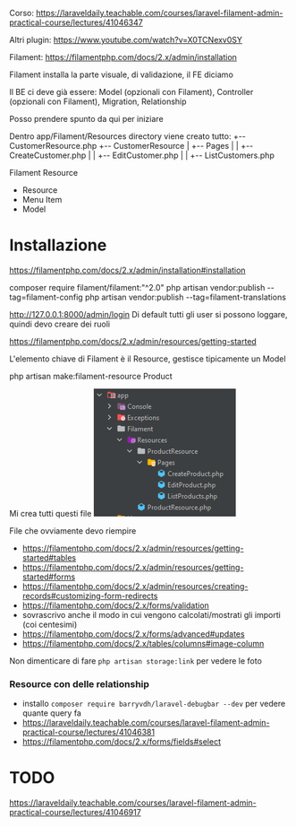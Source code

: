 Corso: https://laraveldaily.teachable.com/courses/laravel-filament-admin-practical-course/lectures/41046347

Altri plugin: https://www.youtube.com/watch?v=X0TCNexv0SY

Filament: https://filamentphp.com/docs/2.x/admin/installation

Filament installa la parte visuale, di validazione, il FE diciamo

Il BE ci deve già essere: Model (opzionali con Filament), Controller (opzionali con Filament), Migration, Relationship

Posso prendere spunto da qui per iniziare


Dentro app/Filament/Resources directory viene creato tutto:
+-- CustomerResource.php
+-- CustomerResource
|   +-- Pages
|   |   +-- CreateCustomer.php
|   |   +-- EditCustomer.php
|   |   +-- ListCustomers.php


Filament Resource
- Resource
- Menu Item
- Model


# Installazione

https://filamentphp.com/docs/2.x/admin/installation#installation

composer require filament/filament:"^2.0"
php artisan vendor:publish --tag=filament-config
php artisan vendor:publish --tag=filament-translations

http://127.0.0.1:8000/admin/login
Di default tutti gli user si possono loggare, quindi devo creare dei ruoli



https://filamentphp.com/docs/2.x/admin/resources/getting-started

L'elemento chiave di Filament è il Resource, gestisce tipicamente un Model

php artisan make:filament-resource Product

Mi crea tutti questi file
![img.png](img.png)

File che ovviamente devo riempire
- https://filamentphp.com/docs/2.x/admin/resources/getting-started#tables
- https://filamentphp.com/docs/2.x/admin/resources/getting-started#forms
- https://filamentphp.com/docs/2.x/admin/resources/creating-records#customizing-form-redirects
- https://filamentphp.com/docs/2.x/forms/validation
- sovrascrivo anche il modo in cui vengono calcolati/mostrati gli importi (coi centesimi)
- https://filamentphp.com/docs/2.x/forms/advanced#updates
- https://filamentphp.com/docs/2.x/tables/columns#image-column

Non dimenticare di fare `php artisan storage:link` per vedere le foto

### Resource con delle relationship
- installo `composer require barryvdh/laravel-debugbar --dev` per vedere quante query fa
- https://laraveldaily.teachable.com/courses/laravel-filament-admin-practical-course/lectures/41046381
- https://filamentphp.com/docs/2.x/forms/fields#select



# TODO
https://laraveldaily.teachable.com/courses/laravel-filament-admin-practical-course/lectures/41046917



